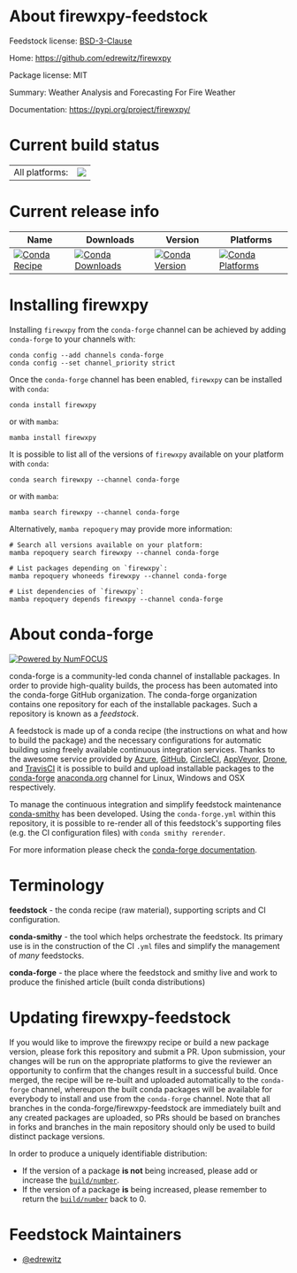 About firewxpy-feedstock
========================

Feedstock license: [BSD-3-Clause](https://github.com/conda-forge/firewxpy-feedstock/blob/main/LICENSE.txt)

Home: https://github.com/edrewitz/firewxpy

Package license: MIT

Summary: Weather Analysis and Forecasting For Fire Weather

Documentation: https://pypi.org/project/firewxpy/

Current build status
====================


<table><tr><td>All platforms:</td>
    <td>
      <a href="https://dev.azure.com/conda-forge/feedstock-builds/_build/latest?definitionId=23735&branchName=main">
        <img src="https://dev.azure.com/conda-forge/feedstock-builds/_apis/build/status/firewxpy-feedstock?branchName=main">
      </a>
    </td>
  </tr>
</table>

Current release info
====================

| Name | Downloads | Version | Platforms |
| --- | --- | --- | --- |
| [![Conda Recipe](https://img.shields.io/badge/recipe-firewxpy-green.svg)](https://anaconda.org/conda-forge/firewxpy) | [![Conda Downloads](https://img.shields.io/conda/dn/conda-forge/firewxpy.svg)](https://anaconda.org/conda-forge/firewxpy) | [![Conda Version](https://img.shields.io/conda/vn/conda-forge/firewxpy.svg)](https://anaconda.org/conda-forge/firewxpy) | [![Conda Platforms](https://img.shields.io/conda/pn/conda-forge/firewxpy.svg)](https://anaconda.org/conda-forge/firewxpy) |

Installing firewxpy
===================

Installing `firewxpy` from the `conda-forge` channel can be achieved by adding `conda-forge` to your channels with:

```
conda config --add channels conda-forge
conda config --set channel_priority strict
```

Once the `conda-forge` channel has been enabled, `firewxpy` can be installed with `conda`:

```
conda install firewxpy
```

or with `mamba`:

```
mamba install firewxpy
```

It is possible to list all of the versions of `firewxpy` available on your platform with `conda`:

```
conda search firewxpy --channel conda-forge
```

or with `mamba`:

```
mamba search firewxpy --channel conda-forge
```

Alternatively, `mamba repoquery` may provide more information:

```
# Search all versions available on your platform:
mamba repoquery search firewxpy --channel conda-forge

# List packages depending on `firewxpy`:
mamba repoquery whoneeds firewxpy --channel conda-forge

# List dependencies of `firewxpy`:
mamba repoquery depends firewxpy --channel conda-forge
```


About conda-forge
=================

[![Powered by
NumFOCUS](https://img.shields.io/badge/powered%20by-NumFOCUS-orange.svg?style=flat&colorA=E1523D&colorB=007D8A)](https://numfocus.org)

conda-forge is a community-led conda channel of installable packages.
In order to provide high-quality builds, the process has been automated into the
conda-forge GitHub organization. The conda-forge organization contains one repository
for each of the installable packages. Such a repository is known as a *feedstock*.

A feedstock is made up of a conda recipe (the instructions on what and how to build
the package) and the necessary configurations for automatic building using freely
available continuous integration services. Thanks to the awesome service provided by
[Azure](https://azure.microsoft.com/en-us/services/devops/), [GitHub](https://github.com/),
[CircleCI](https://circleci.com/), [AppVeyor](https://www.appveyor.com/),
[Drone](https://cloud.drone.io/welcome), and [TravisCI](https://travis-ci.com/)
it is possible to build and upload installable packages to the
[conda-forge](https://anaconda.org/conda-forge) [anaconda.org](https://anaconda.org/)
channel for Linux, Windows and OSX respectively.

To manage the continuous integration and simplify feedstock maintenance
[conda-smithy](https://github.com/conda-forge/conda-smithy) has been developed.
Using the ``conda-forge.yml`` within this repository, it is possible to re-render all of
this feedstock's supporting files (e.g. the CI configuration files) with ``conda smithy rerender``.

For more information please check the [conda-forge documentation](https://conda-forge.org/docs/).

Terminology
===========

**feedstock** - the conda recipe (raw material), supporting scripts and CI configuration.

**conda-smithy** - the tool which helps orchestrate the feedstock.
                   Its primary use is in the construction of the CI ``.yml`` files
                   and simplify the management of *many* feedstocks.

**conda-forge** - the place where the feedstock and smithy live and work to
                  produce the finished article (built conda distributions)


Updating firewxpy-feedstock
===========================

If you would like to improve the firewxpy recipe or build a new
package version, please fork this repository and submit a PR. Upon submission,
your changes will be run on the appropriate platforms to give the reviewer an
opportunity to confirm that the changes result in a successful build. Once
merged, the recipe will be re-built and uploaded automatically to the
`conda-forge` channel, whereupon the built conda packages will be available for
everybody to install and use from the `conda-forge` channel.
Note that all branches in the conda-forge/firewxpy-feedstock are
immediately built and any created packages are uploaded, so PRs should be based
on branches in forks and branches in the main repository should only be used to
build distinct package versions.

In order to produce a uniquely identifiable distribution:
 * If the version of a package **is not** being increased, please add or increase
   the [``build/number``](https://docs.conda.io/projects/conda-build/en/latest/resources/define-metadata.html#build-number-and-string).
 * If the version of a package **is** being increased, please remember to return
   the [``build/number``](https://docs.conda.io/projects/conda-build/en/latest/resources/define-metadata.html#build-number-and-string)
   back to 0.

Feedstock Maintainers
=====================

* [@edrewitz](https://github.com/edrewitz/)

